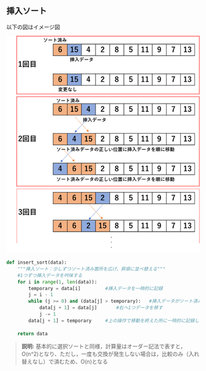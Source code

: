## 挿入ソート

以下の図はイメージ図

![](img/挿入ソート.png)

```Python
def insert_sort(data):
    """挿入ソート：少しずつソート済み箇所を広げ，昇順に並べ替える"""
    #1つずつ挿入データを吟味する
    for i in range(1, len(data)):
        temporary = data[i]         #挿入データを一時的に記録
        j = i - 1
        while (j >= 0) and (data[j] > temporary):   #挿入データがソート済みデータ内のデータよりも小さく右にあれば繰り返し入れ替え
            data[j + 1] = data[j]       #右へ1つデータを移す
            j -= 1
        data[j + 1] = temporary     #上の操作で移動を終えた所に一時的に記録していた挿入データを代入

    return data
```
>**説明:** 基本的に選択ソートと同様，計算量はオーダー記法で表すと，O(n^2)となり、ただし，一度も交換が発生しない場合は，比較のみ（入れ替えなし）で済むため、O(n)となる
